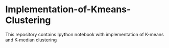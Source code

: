 # Implementation-of-Kmeans-Clustering
This repository contains Ipython notebook with implementation of K-means and K-median clustering 
